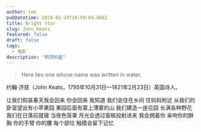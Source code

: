 ```yaml
---
author: lee
pubDatetime: 2024-02-24T16:59:04.866Z
title: Bright Star
slug: John_Keats
featured: false
draft: false
tags:
  - 电影
description: "明亮的星"
---
```


> Here lies one whose name was written in water.

约翰·济慈（John Keats，1795年10月31日—1821年2月23日）英国诗人。

让我们假装春天我会回来
你会回来
我知道
我们会住在乡间
住妈妈附近
从我们的卧室望出有小苹果园
果园后面有蒙上薄雾的山
我们建造一座花园
长满各种野花
我们在日落前就寝
当夜色笼罩
月光会透过窗板投射进来
我会拥着你
亲吻你的酥胸
你的手臂
你的腰
每个部位
触摸会留下记忆
